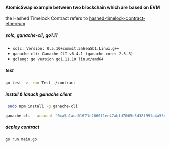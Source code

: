 #### AtomicSwap example between two blockchain which are based on EVM
the Hashed Timelock Contract refers to [hashed-timelock-contract-ethereum](https://github.com/chatch/hashed-timelock-contract-ethereum)

##### solc, ganache-cli, go1.11
- `solc: Version: 0.5.10+commit.5a6ea5b1.Linux.g++`
- `ganache-cli: Ganache CLI v6.4.1 (ganache-core: 2.5.3)`
- `golang: go version go1.11.10 linux/amd64`

##### test
```bash
go test -v -run Test ./contract
```

##### install & lanuch  ganache client 

```bash
 sudo npm install -g ganache-cli
```

```bash
ganache-cli --account "0xa5a1aca01671e2660f1ee47abfd7065d5d38f99fa4a53495f02df939cd5b86f6,111111111111111111111" -p 7545
```
##### deploy contract
```bash
go run main.go
```
